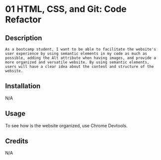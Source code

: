 # 01 HTML, CSS, and Git: Code Refactor


## Description

```
As a bootcamp student, I want to be able to facilitate the website's user experience by using semantic elements in my code as much as possible, adding the Alt attribute when having images, and provide a more organized and versatile website. By using semantic elements, users will have a clear idea about the content and structure of the website. 
```

## Installation
N/A


## Usage
To see how is the website organized, use Chrome Devtools. 

## Credits
N/A

